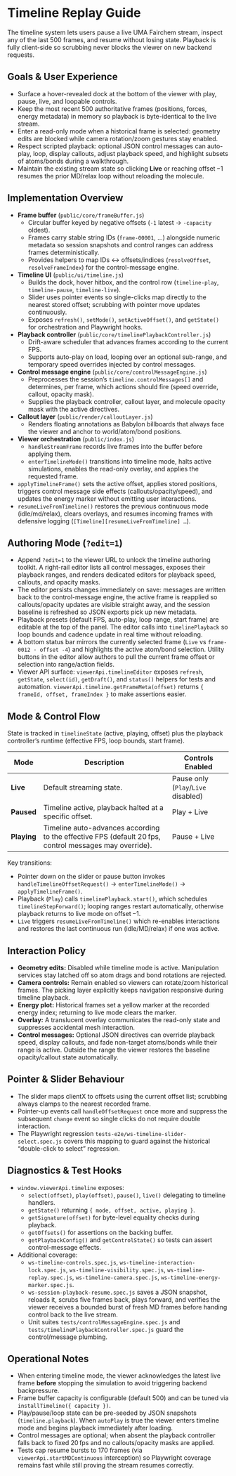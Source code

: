 # Timeline Replay Guide

The timeline system lets users pause a live UMA Fairchem stream, inspect any of the last 500 frames, and resume without losing state. Playback is fully client-side so scrubbing never blocks the viewer on new backend requests.

## Goals & User Experience
- Surface a hover-revealed dock at the bottom of the viewer with play, pause, live, and loopable controls.
- Keep the most recent 500 authoritative frames (positions, forces, energy metadata) in memory so playback is byte-identical to the live stream.
- Enter a read-only mode when a historical frame is selected: geometry edits are blocked while camera rotation/zoom gestures stay enabled.
- Respect scripted playback: optional JSON control messages can auto-play, loop, display callouts, adjust playback speed, and highlight subsets of atoms/bonds during a walkthrough.
- Maintain the existing stream state so clicking **Live** or reaching offset −1 resumes the prior MD/relax loop without reloading the molecule.

## Implementation Overview
- **Frame buffer** (`public/core/frameBuffer.js`)
  - Circular buffer keyed by negative offsets (`-1` latest → `-capacity` oldest).
  - Frames carry stable string IDs (`frame-00001`, …) alongside numeric metadata so session snapshots and control ranges can address frames deterministically.
  - Provides helpers to map IDs ↔ offsets/indices (`resolveOffset`, `resolveFrameIndex`) for the control-message engine.
- **Timeline UI** (`public/ui/timeline.js`)
  - Builds the dock, hover hitbox, and the control row (`timeline-play`, `timeline-pause`, `timeline-live`).
  - Slider uses pointer events so single-clicks map directly to the nearest stored offset; scrubbing with pointer move updates continuously.
  - Exposes `refresh()`, `setMode()`, `setActiveOffset()`, and `getState()` for orchestration and Playwright hooks.
- **Playback controller** (`public/core/timelinePlaybackController.js`)
  - Drift-aware scheduler that advances frames according to the current FPS.
  - Supports auto-play on load, looping over an optional sub-range, and temporary speed overrides injected by control messages.
- **Control message engine** (`public/core/controlMessageEngine.js`)
  - Preprocesses the session’s `timeline.controlMessages[]` and determines, per frame, which actions should fire (speed override, callout, opacity mask).
  - Supplies the playback controller, callout layer, and molecule opacity mask with the active directives.
- **Callout layer** (`public/render/calloutLayer.js`)
  - Renders floating annotations as Babylon billboards that always face the viewer and anchor to world/atom/bond positions.
- **Viewer orchestration** (`public/index.js`)
  - `handleStreamFrame` records live frames into the buffer before applying them.
  - `enterTimelineMode()` transitions into timeline mode, halts active simulations, enables the read-only overlay, and applies the requested frame.
- `applyTimelineFrame()` sets the active offset, applies stored positions, triggers control message side effects (callouts/opacity/speed), and updates the energy marker without emitting user interactions.
- `resumeLiveFromTimeline()` restores the previous continuous mode (idle/md/relax), clears overlays, and resumes incoming frames with defensive logging (`[Timeline][resumeLiveFromTimeline] …`).

## Authoring Mode (`?edit=1`)
- Append `?edit=1` to the viewer URL to unlock the timeline authoring toolkit. A right-rail editor lists all control messages, exposes their playback ranges, and renders dedicated editors for playback speed, callouts, and opacity masks.
- The editor persists changes immediately on save: messages are written back to the control-message engine, the active frame is reapplied so callouts/opacity updates are visible straight away, and the session baseline is refreshed so JSON exports pick up new metadata.
- Playback presets (default FPS, auto-play, loop range, start frame) are editable at the top of the panel. The editor calls into `timelinePlayback` so loop bounds and cadence update in real time without reloading.
- A bottom status bar mirrors the currently selected frame (`Live` vs `frame-0012 · offset -4`) and highlights the active atom/bond selection. Utility buttons in the editor allow authors to pull the current frame offset or selection into range/action fields.
- Viewer API surface: `viewerApi.timelineEditor` exposes `refresh`, `getState`, `select(id)`, `getDraft()`, and `status()` helpers for tests and automation. `viewerApi.timeline.getFrameMeta(offset)` returns `{ frameId, offset, frameIndex }` to make assertions easier.

## Mode & Control Flow
State is tracked in `timelineState` (active, playing, offset) plus the playback controller’s runtime (effective FPS, loop bounds, start frame).

| Mode | Description | Controls Enabled |
| --- | --- | --- |
| **Live** | Default streaming state. | Pause only (`Play`/`Live` disabled) |
| **Paused** | Timeline active, playback halted at a specific offset. | Play + Live |
| **Playing** | Timeline auto-advances according to the effective FPS (default 20 fps, control messages may override). | Pause + Live |

Key transitions:
- Pointer down on the slider or pause button invokes `handleTimelineOffsetRequest()` → `enterTimelineMode()` → `applyTimelineFrame()`.
- Playback (`Play`) calls `timelinePlayback.start()`, which schedules `timelineStepForward()`; looping ranges restart automatically, otherwise playback returns to live mode on offset −1.
- `Live` triggers `resumeLiveFromTimeline()` which re-enables interactions and restores the last continuous run (idle/MD/relax) if one was active.

## Interaction Policy
- **Geometry edits:** Disabled while timeline mode is active. Manipulation services stay latched off so atom drags and bond rotations are rejected.
- **Camera controls:** Remain enabled so viewers can rotate/zoom historical frames. The picking layer explicitly keeps navigation responsive during timeline playback.
- **Energy plot:** Historical frames set a yellow marker at the recorded energy index; returning to live mode clears the marker.
- **Overlay:** A translucent overlay communicates the read-only state and suppresses accidental mesh interaction.
- **Control messages:** Optional JSON directives can override playback speed, display callouts, and fade non-target atoms/bonds while their range is active. Outside the range the viewer restores the baseline opacity/callout state automatically.

## Pointer & Slider Behaviour
- The slider maps clientX to offsets using the current offset list; scrubbing always clamps to the nearest recorded frame.
- Pointer-up events call `handleOffsetRequest` once more and suppress the subsequent `change` event so single clicks do not require double interaction.
- The Playwright regression `tests-e2e/ws-timeline-slider-select.spec.js` covers this mapping to guard against the historical “double-click to select” regression.

## Diagnostics & Test Hooks
- `window.viewerApi.timeline` exposes:
  - `select(offset)`, `play(offset)`, `pause()`, `live()` delegating to timeline handlers.
  - `getState()` returning `{ mode, offset, active, playing }`.
  - `getSignature(offset)` for byte-level equality checks during playback.
  - `getOffsets()` for assertions on the backing buffer.
  - `getPlaybackConfig()` and `getControlState()` so tests can assert control-message effects.
- Additional coverage:
  - `ws-timeline-controls.spec.js`, `ws-timeline-interaction-lock.spec.js`, `ws-timeline-visibility.spec.js`, `ws-timeline-replay.spec.js`, `ws-timeline-camera.spec.js`, `ws-timeline-energy-marker.spec.js`.
  - `ws-session-playback-resume.spec.js` saves a JSON snapshot, reloads it, scrubs five frames back, plays forward, and verifies the viewer receives a bounded burst of fresh MD frames before handing control back to the live stream.
  - Unit suites `tests/controlMessageEngine.spec.js` and `tests/timelinePlaybackController.spec.js` guard the control/message plumbing.

## Operational Notes
- When entering timeline mode, the viewer acknowledges the latest live frame **before** stopping the simulation to avoid triggering backend backpressure.
- Frame buffer capacity is configurable (default 500) and can be tuned via `installTimeline({ capacity })`.
- Play/pause/loop state can be pre-seeded by JSON snapshots (`timeline.playback`). When `autoPlay` is true the viewer enters timeline mode and begins playback immediately after loading.
- Control messages are optional; when absent the playback controller falls back to fixed 20 fps and no callouts/opacity masks are applied.
- Tests cap resume bursts to 170 frames (via `viewerApi.startMDContinuous` interception) so Playwright coverage remains fast while still proving the stream resumes correctly.
